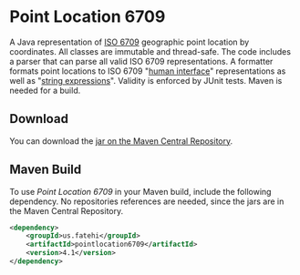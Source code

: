 # Point Location 6709 

A Java representation of [ISO 6709] geographic point location by coordinates. All classes are immutable and thread-safe. The code includes a parser that can parse all valid ISO 6709 representations. A formatter formats point locations to ISO 6709 "[human interface]" representations as well as "[string expressions]". Validity is enforced by JUnit tests. Maven is needed for a build.

## Download

You can download the [jar on the Maven Central Repository].

## Maven Build

To use *Point Location 6709* in your Maven build, include the following dependency. No repositories references are needed, since the jars are in the Maven Central Repository.
```xml
<dependency>
    <groupId>us.fatehi</groupId>
    <artifactId>pointlocation6709</artifactId>
    <version>4.1</version>
</dependency>
```


[ISO 6709]: https://en.wikipedia.org/wiki/ISO_6709
[human interface]: https://en.wikipedia.org/wiki/ISO_6709#Representation_at_the_human_interface_.28Annex_D.29
[string expressions]: https://en.wikipedia.org/wiki/ISO_6709#String_expression_.28Annex_H.29
[jar on the Maven Central Repository]: http://search.maven.org/#search%7Cga%7C1%7Ca%3A%22pointlocation6709%22
